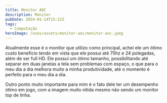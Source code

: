 ```yaml
---
title: Monitor AOC
description: Monitor
pubDate: 2024-01-14T15:12Z
tags:
  - Computação
heroImage: /uses/assets/monitor-aoc/monitor-aoc.jpeg
---
```

Atualmente esse é o monitor que utilizo como principal, achei ele um ótimo custo benefício tendo em vista que ele possui até 75hz e 24 polegadas, além de ser full HD. Ele possui um ótimo tamanho, possibilitando até separar em duas janelas a tela sem problemas com espaço, o que para o meu dia a dia melhora muito a minha produtividade, até o momento é perfeito para o meu dia a dia.

Outro ponto muito importante para mim é o fato dele ter um desempenho ótimo em jogo, com a imagem muito nítida mesmo não sendo um monitor top de linha.